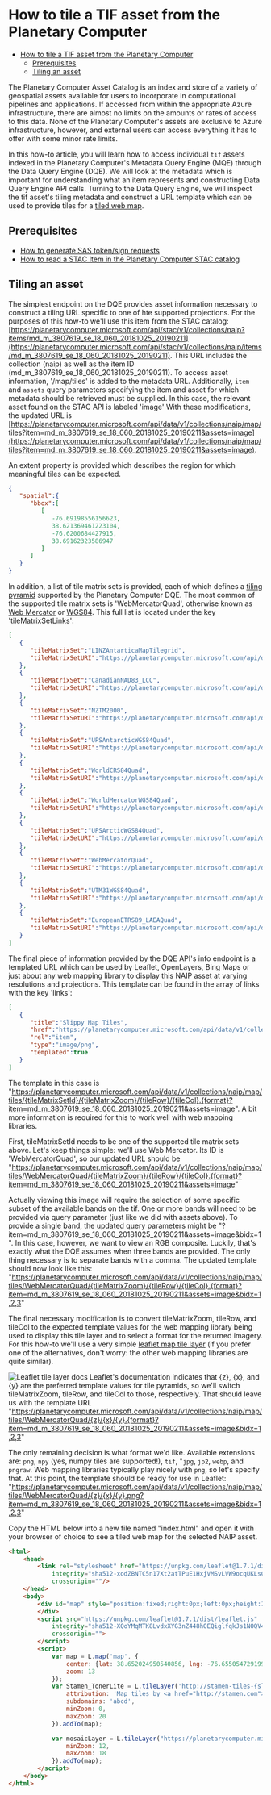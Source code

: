 # How to tile a TIF asset from the Planetary Computer

- [How to tile a TIF asset from the Planetary Computer](#how-to-tile-a-tif-asset-from-the-planetary-computer)
  - [Prerequisites](#prerequisites)
  - [Tiling an asset](#tiling-an-asset)

The Planetary Computer Asset Catalog is an index and store of a variety of
geospatial assets available for users to incorporate in computational pipelines
and applications. If accessed from within the appropriate Azure infrastructure,
there are almost no limits on the amounts or rates of access to this data. None
of the Planetary Computer's assets are exclusive to Azure infrastructure,
however, and external users can access everything it has to offer with some
minor rate limits.

In this how-to article, you will learn how to access individual `tif` assets
indexed in the Planetary Computer's Metadata Query Engine (MQE) through the Data
Query Engine (DQE). We will look at the metadata which is important for
understanding what an item represents and constructing Data Query Engine API
calls. Turning to the Data Query Engine, we will inspect the tif asset's tiling
metadata and construct a URL template which can be used to provide tiles for a
[tiled web map](https://en.wikipedia.org/wiki/Tiled_web_map).


## Prerequisites

- [How to generate SAS token/sign
  requests](./02-how-to-generate-sas-token-sign-requests.md)
- [How to read a STAC Item in the Planetary Computer STAC
  catalog](./01-how-to-read-a-stac-item.md)


## Tiling an asset

The simplest endpoint on the DQE provides asset information necessary to
construct a tiling URL specific to one of hte supported projections. For the
purposes of this how-to we'll use this item from the STAC catalog:
[https://planetarycomputer.microsoft.com/api/stac/v1/collections/naip?items/md_m_3807619_se_18_060_20181025_20190211](https://planetarycomputer.microsoft.com/api/stac/v1/collections/naip/items/md_m_3807619_se_18_060_20181025_20190211).
This URL includes the collection (naip) as well as the item ID
(md_m_3807619_se_18_060_20181025_20190211). To access asset information,
'/map/tiles' is added to the metadata URL. Additionally, `item` and `assets`
query parameters specifying the item and asset for which metadata should be
retrieved must be supplied. In this case, the relevant asset found on the STAC
API is labeled 'image' With these modifications, the updated URL is
[https://planetarycomputer.microsoft.com/api/data/v1/collections/naip/map/tiles?item=md_m_3807619_se_18_060_20181025_20190211&assets=image](https://planetarycomputer.microsoft.com/api/data/v1/collections/naip/map/tiles?item=md_m_3807619_se_18_060_20181025_20190211&assets=image).

An extent property is provided which describes the region for which meaningful
tiles can be expected.
```json
{
   "spatial":{
      "bbox":[
         [
            -76.69198556156623,
            38.621369461223104,
            -76.6200684427915,
            38.69162323586947
         ]
      ]
   }
}
```

In addition, a list of tile matrix sets is provided, each of which defines a
[tiling
pyramid](https://northstar-www.dartmouth.edu/doc/idl/html_6.2/Image_Tiling.html)
supported by the Planetary Computer DQE. The most common of the supported tile
matrix sets is 'WebMercatorQuad', otherwise known as [Web
Mercator](https://en.wikipedia.org/wiki/Web_Mercator_projection) or
[WGS84](https://spatialreference.org/ref/sr-org/epsg3857-wgs84-web-mercator-auxiliary-sphere/).
This full list is located under the key 'tileMatrixSetLinks':
```json
[
   {
      "tileMatrixSet":"LINZAntarticaMapTilegrid",
      "tileMatrixSetURI":"https://planetarycomputer.microsoft.com/api/data/v1/tileMatrixSets/LINZAntarticaMapTilegrid"
   },
   {
      "tileMatrixSet":"CanadianNAD83_LCC",
      "tileMatrixSetURI":"https://planetarycomputer.microsoft.com/api/data/v1/tileMatrixSets/CanadianNAD83_LCC"
   },
   {
      "tileMatrixSet":"NZTM2000",
      "tileMatrixSetURI":"https://planetarycomputer.microsoft.com/api/data/v1/tileMatrixSets/NZTM2000"
   },
   {
      "tileMatrixSet":"UPSAntarcticWGS84Quad",
      "tileMatrixSetURI":"https://planetarycomputer.microsoft.com/api/data/v1/tileMatrixSets/UPSAntarcticWGS84Quad"
   },
   {
      "tileMatrixSet":"WorldCRS84Quad",
      "tileMatrixSetURI":"https://planetarycomputer.microsoft.com/api/data/v1/tileMatrixSets/WorldCRS84Quad"
   },
   {
      "tileMatrixSet":"WorldMercatorWGS84Quad",
      "tileMatrixSetURI":"https://planetarycomputer.microsoft.com/api/data/v1/tileMatrixSets/WorldMercatorWGS84Quad"
   },
   {
      "tileMatrixSet":"UPSArcticWGS84Quad",
      "tileMatrixSetURI":"https://planetarycomputer.microsoft.com/api/data/v1/tileMatrixSets/UPSArcticWGS84Quad"
   },
   {
      "tileMatrixSet":"WebMercatorQuad",
      "tileMatrixSetURI":"https://planetarycomputer.microsoft.com/api/data/v1/tileMatrixSets/WebMercatorQuad"
   },
   {
      "tileMatrixSet":"UTM31WGS84Quad",
      "tileMatrixSetURI":"https://planetarycomputer.microsoft.com/api/data/v1/tileMatrixSets/UTM31WGS84Quad"
   },
   {
      "tileMatrixSet":"EuropeanETRS89_LAEAQuad",
      "tileMatrixSetURI":"https://planetarycomputer.microsoft.com/api/data/v1/tileMatrixSets/EuropeanETRS89_LAEAQuad"
   }
]
```

The final piece of information provided by the DQE API's info endpoint is a
templated URL which can be used by Leaflet, OpenLayers, Bing Maps or just about
any web mapping library to display this NAIP asset at varying resolutions and
projections. This template can be found in the array of links with the key
'links':
```json
[
   {
      "title":"Slippy Map Tiles",
      "href":"https://planetarycomputer.microsoft.com/api/data/v1/collections/naip/map/tiles/{tileMatrixSetId}/{tileMatrixZoom}/{tileRow}/{tileCol}.{format}?item=md_m_3807619_se_18_060_20181025_20190211&assets=image",
      "rel":"item",
      "type":"image/png",
      "templated":true
   }
]
```

The template in this case is
"https://planetarycomputer.microsoft.com/api/data/v1/collections/naip/map/tiles/{tileMatrixSetId}/{tileMatrixZoom}/{tileRow}/{tileCol}.{format}?item=md_m_3807619_se_18_060_20181025_20190211&assets=image".
A bit more information is required for this to work well with web mapping
libraries.

First, tileMatrixSetId needs to be one of the supported tile matrix sets above.
Let's keep things simple: we'll use Web Mercator. Its ID is 'WebMercatorQuad',
so our updated URL should be
"https://planetarycomputer.microsoft.com/api/data/v1/collections/naip/map/tiles/WebMercatorQuad/{tileMatrixZoom}/{tileRow}/{tileCol}.{format}?item=md_m_3807619_se_18_060_20181025_20190211&assets=image"

Actually viewing this image will require the selection of some specific subset
of the available bands on the tif. One or more bands will need to be provided
via query parameter (just like we did with assets above). To provide a single
band, the updated query parameters might be
"?item=md_m_3807619_se_18_060_20181025_20190211&assets=image&bidx=1". In this
case, however, we want to view an RGB composite. Luckily, that's exactly what
the DQE assumes when three bands are provided. The only thing necessary is to
separate bands with a comma. The updated template should now look like this:
"https://planetarycomputer.microsoft.com/api/data/v1/collections/naip/map/tiles/WebMercatorQuad/{tileMatrixZoom}/{tileRow}/{tileCol}.{format}?item=md_m_3807619_se_18_060_20181025_20190211&assets=image&bidx=1,2,3"

The final necessary modification is to convert tileMatrixZoom, tileRow, and
tileCol to the expected template values for the web mapping library being used
to display this tile layer and to select a format for the returned imagery. For
this how-to we'll use a very simple [leaflet map tile
layer](https://leafletjs.com/reference-1.7.1.html#tilelayer) (if you prefer one
of the alternatives, don't worry: the other web mapping libraries are quite
similar).

![Leaflet tile layer docs](images/leaflet-tile-layer-docs.png) Leaflet's
documentation indicates that {z}, {x}, and {y} are the preferred template values
for tile pyramids, so we'll switch tileMatrixZoom, tileRow, and tileCol to
those, respectively. That should leave us with the template URL
"https://planetarycomputer.microsoft.com/api/data/v1/collections/naip/map/tiles/WebMercatorQuad/{z}/{x}/{y}.{format}?item=md_m_3807619_se_18_060_20181025_20190211&assets=image&bidx=1,2,3"

The only remaining decision is what format we'd like. Available extensions are:
`png`, `npy` (yes, numpy tiles are supported!), `tif`, "`jpg`, `jp2`, `webp`,
and `pngraw`. Web mapping libraries typically play nicely with `png`, so let's
specify that. At this point, the template should be ready for use in Leaflet:
"https://planetarycomputer.microsoft.com/api/data/v1/collections/naip/map/tiles/WebMercatorQuad/{z}/{x}/{y}.png?item=md_m_3807619_se_18_060_20181025_20190211&assets=image&bidx=1,2,3"

Copy the HTML below into a new file named "index.html" and open it with your
browser of choice to see a tiled web map for the selected NAIP asset.

```html
<html>
    <head>
        <link rel="stylesheet" href="https://unpkg.com/leaflet@1.7.1/dist/leaflet.css"
            integrity="sha512-xodZBNTC5n17Xt2atTPuE1HxjVMSvLVW9ocqUKLsCC5CXdbqCmblAshOMAS6/keqq/sMZMZ19scR4PsZChSR7A=="
            crossorigin=""/>
    </head>
    <body>
        <div id="map" style="position:fixed;right:0px;left:0px;height:100%;">
        </div>
        <script src="https://unpkg.com/leaflet@1.7.1/dist/leaflet.js"
            integrity="sha512-XQoYMqMTK8LvdxXYG3nZ448hOEQiglfqkJs1NOQV44cWnUrBc8PkAOcXy20w0vlaXaVUearIOBhiXZ5V3ynxwA=="
            crossorigin="">
        </script>
        <script>
            var map = L.map('map', {
                center: {lat: 38.652024950540856, lng: -76.65505472919905},
                zoom: 13
            });
            var Stamen_TonerLite = L.tileLayer('http://stamen-tiles-{s}.a.ssl.fastly.net/toner-lite/{z}/{x}/{y}.png', {
                attribution: 'Map tiles by <a href="http://stamen.com">Stamen Design</a>, <a href="http://creativecommons.org/licenses/by/3.0">CC BY 3.0</a> &mdash; Map data &copy; <a href="http://www.openstreetmap.org/copyright">OpenStreetMap</a>',
                subdomains: 'abcd',
                minZoom: 0,
                maxZoom: 20
            }).addTo(map);

            var mosaicLayer = L.tileLayer("https://planetarycomputer.microsoft.com/api/data/v1/collections/naip/map/tiles/WebMercatorQuad/{z}/{x}/{y}.png?item=md_m_3807619_se_18_060_20181025_20190211&assets=image&bidx=1,2,3", {
                minZoom: 12,
                maxZoom: 18
            }).addTo(map);
        </script>
    </body>
</html>
```
